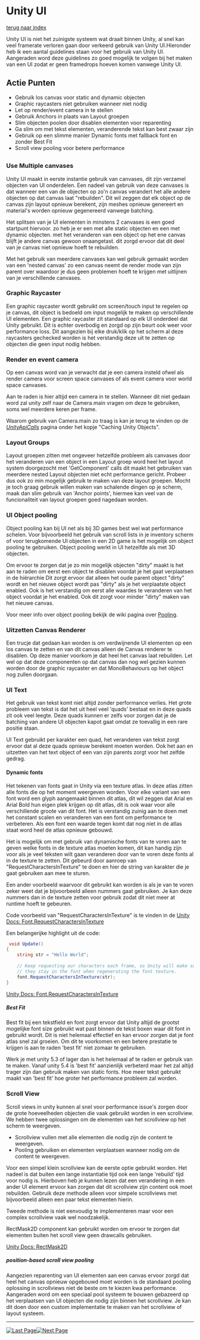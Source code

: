 # Unity UI
[terug naar index](/Index.md)  

Unity UI is niet het zuinigste systeem wat draait binnen Unity, al snel kan veel framerate verloren gaan door verkeerd gebruik van Unity UI.Hieronder heb ik een aantal guidelines 
staan voor het gebruik van Unity UI. Aangeraden word deze guidelines zo goed mogelijk te volgen bij het maken van een UI zodat er geen framedrops hoeven komen vanwege Unity UI.  

## Actie Punten
* Gebruik los canvas voor static and dynamic objecten
* Graphic raycasters niet gebruiken wanneer niet nodig
* Let op render/event camera in te stellen
* Gebruik Anchors in plaats van Layout groepen
* Slim objecten poolen door disablen elementen voor reparenting
* Ga slim om met tekst elementen, veranderende tekst kan best zwaar zijn
* Gebruik op een slimme manier Dynamic fonts met fallback font en zonder Best Fit
* Scroll view pooling voor betere performance
##  

### Use Multiple canvases  

Unity UI maakt in eerste instantie gebruik van canvases, dit zijn verzamel objecten van UI onderdelen. Een nadeel van gebruik van deze canvases is dat 
wanneer een van de objecten op zo'n canvas verandert het alle andere objecten op dat canvas laat "rebuilden". Dit wil zeggen dat elk object op de canvas 
zijn layout opnieuw berekent, zijn meshes opnieuw genereert en material's worden opnieuw gegenereerd vanwege batching.

Het splitsen van je UI elementen in minstens 2 canvases is een goed startpunt hiervoor. zo heb je er een met alle static objecten en een met dynamic objecten. 
met het veranderen van een object op het ene canvas blijft je andere canvas gewoon onaangetast. dit zorgd ervoor dat dit deel van je canvas niet opnieuw hoeft te rebuilden.  

Met het gebruik van meerdere canvases kan wel gebruik gemaakt worden van een 'nested canvas' zo een canvas neemt de render mode van zijn parent over waardoor 
je dus geen problemen hoeft te krijgen met uitlijnen van je verschillende canvases.  

### Graphic Raycaster

Een graphic raycaster wordt gebruikt om screen/touch input te regelen op je canvas, dit object is bedoeld om input mogelijk te maken op verschillende UI elementen. 
Een graphic raycaster zit standaard op elk UI onderdeel dat Unity gebruikt. Dit is echter overbodig en zorgd op zijn beurt ook weer voor performance loss. Dit 
aangezien bij elke druk/klik op het scherm al deze raycasters gechecked worden is het verstandig deze uit te zetten op objecten die geen input nodig hebben.    

### Render en event camera 

Op een canvas word van je verwacht dat je een camera insteld ofwel als render camera voor screen space canvases of als event camera voor world space canvases.  

Aan te raden is hier altijd een camera in te stellen. Wanneer dit niet gedaan word zal unity zelf naar de Camera.main vragen om deze te gebruiken, soms wel meerdere 
keren per frame.  

Waarom gebruik van Camera.main zo traag is kan je terug te vinden op de _[UnityApiCalls](/Scripting/UnityApiCalls.md#caching-unity-objects)_ pagina onder het kopje "Caching Unity Objects".  

### Layout Groups  

Layout groepen zitten met ongeveer hetzelfde probleem als canvases door het veranderen van een object in een Layout groep word heel het layout system doorgezocht 
met 'GetComponent' calls dit maakt het gebruiken van meerdere nested Layout objecten niet echt performance gericht. Probeer dus ook zo min mogelijk gebruik te maken 
van deze layout groepen. Mocht je toch graag gebruik willen maken van schalende dingen op je scherm, maak dan slim gebruik van 'Anchor points', hiermee kan veel 
van de funcionaliteit van layout groepen goed nagedaan worden.

### UI Object pooling  

Object pooling kan bij UI net als bij 3D games best wel wat performance schelen. Voor bijvoorbeeld het gebruik van scroll lists in je inventory scherm of voor terugkomende UI objecten in een 
2D game is het mogelijk om object pooling te gebruiken. Object pooling werkt in UI hetzelfde als met 3D objecten.  

Om ervoor te zorgen dat je zo min mogelijk objecten "dirty" maakt is het aan te raden om eerst een object te disablen voordat je het gaat verplaatsen in de hiërarchie 
Dit zorgt ervoor dat alleen het oude parent object "dirty" wordt en het nieuwe object wordt pas "dirty" als je het verplaatste object enabled.
Ook is het verstandig om eerst alle waardes te veranderen van het object voordat je het enabled. Ook dit zorgt voor minder "dirty" maken van het nieuwe canvas.

Voor meer info over object pooling bekijk de wiki pagina over [Pooling](/Scripting/UnityApiCalls.md#garbage-creating-api-calls). 

### Uitzetten Canvas Renderer  

Een trucje dat gedaan kan worden is om verdwijnende UI elementen op een los canvas te zetten en van dit canvas alleen de Canvas renderer te disablen. 
Op deze manier voorkom je dat heel het canvas laat rebuilden. Let wel op dat deze componenten op dat canvas dan nog wel gezien kunnen worden door de graphic 
raycaster en dat MonoBehaviours op het object nog zullen doorgaan.  

### UI Text

Het gebruik van tekst komt niet altijd zonder performance verlies. Het grote probleem van tekst is dat het uit heel veel 'quads' bestaat en in deze quads zit ook veel 
leegte. Deze quads kunnen er zelfs voor zorgen dat je de batching van andere UI objecten kapot gaat omdat ze toevallig in een rare positie staan. 

UI Text gebruikt per karakter een quad, het veranderen van tekst zorgt ervoor dat al deze quads opnieuw berekent moeten worden. Ook het aan en uitzetten van 
het text object of een van zijn parents zorgt voor het zelfde gedrag.  

#### Dynamic fonts

Het tekenen van fonts gaat in Unity via een texture atlas. In deze atlas zitten alle fonts die op het moment weergeven worden. Voor elke variant van een font 
word een glyph aangemaakt binnen dit atlas, dit wil zeggen dat Arial en Arial Bold hun eigen plek krijgen op dit atlas, dit is ook waar voor alle verschillende 
groote van dit font. Het is verstandig zuinig aan te doen met het constant scalen en veranderen van een font om performance te verbeteren. Als een font een 
waarde tegen komt dat nog niet in de atlas staat word heel de atlas opnieuw gebouwd. 

Het is mogelijk om met gebruik van dynamische fonts van te voren aan te geven welke fonts in de texture atlas moeten komen, dit kan handig zijn voor als je veel 
teksten wilt gaan veranderen door van te voren deze fonts al in de texture te zetten. Dit gebeurd door aanroep van "RequestCharactersInTexture" te doen en hier 
de string van karakter die je gaat gebruiken aan mee te sturen.

Een ander voorbeeld waarvoor dit gebruikt kan worden is als je van te voren zeker weet dat je bijvoorbeeld alleen nummers gaat gebruiken. Je kan deze nummers dan 
in de texture zetten voor gebruik zodat dit niet meer at runtime hoeft te gebeuren.

Code voorbeeld van "RequestCharactersInTexture" is te vinden in de [Unity Docs: Font.RequestCharactersInTexture](https://docs.unity3d.com/ScriptReference/Font.RequestCharactersInTexture.html)  

Een belangerijke highlight uit de code:

```C#
 void Update()
{
	string str = "Hello World";
	
	// Keep requesting our characters each frame, so Unity will make sure that 
	// they stay in the font when regenerating the font texture.
	font.RequestCharactersInTexture(str);
}
```

[Unity Docs: Font.RequestCharactersInTexture](https://docs.unity3d.com/ScriptReference/Font.RequestCharactersInTexture.html)  

##### Best Fit

Best fit bij een tekstfield en font zorgt ervoor dat Unity altijd de grootst mogelijke font size gebruikt wat past binnen de tekst boxen waar dit font in gebruikt 
wordt. Dit is niet helemaal effectief en kan ervoor zorgen dat je font atlas snel zal groeien. Om dit te voorkomen en een betere prestatie te krijgen is 
aan te raden 'best fit' niet zomaar te gebruiken. 

Werk je met unity 5.3 of lager dan is het helemaal af te raden er gebruik van te maken. Vanaf unity 5.4 is 'best fit' aanzienlijk verbeterd maar het zal altijd 
trager zijn dan gebruik maken van static fonts. Hoe meer tekst gebruikt maakt van 'best fit' hoe groter het performance probleem zal worden.

### Scroll View

Scroll views in unity kunnen al snel voor performance issue's zorgen door de grote hoeveelheden objecten die vaak gebruikt worden in een scrollview. We hebben 
twee oplossingen om de elementen van het scrollview op het scherm te weergeven.

* Scrollview vullen met alle elementen die nodig zijn de content te weergeven.
* Pooling gebruiken en elementen verplaatsen wanneer nodig om de content te weergeven.

Voor een simpel klein scrollview kan de eerste optie gebruikt worden. Het nadeel is dat buiten een lange instantiatie tijd ook een lange 'rebuild' tijd voor nodig 
is. Hierboven heb je kunnen lezen dat een verandering in een ander UI element ervoor kan zorgen dat dit scrollview zijn content ook moet rebuilden. Gebruik deze 
methode alleen voor simpele scrollviews met bijvoorbeeld alleen een paar tekst elementen hierin.

Tweede methode is niet eenvoudig te implementeren maar voor een complex scrollview vaak wel noodzakelijk.

RectMask2D component kan gebruikt worden om ervoor te zorgen dat elementen buiten het scroll view geen drawcalls gebruiken.

[Unity Docs: RectMask2D](https://docs.unity3d.com/Manual/script-RectMask2D.html)

##### position-based scroll view pooling

Aangezien reparenting van UI elementen aan een canvas ervoor zorgd dat heel het canvas opnieuw opgebouwd moet worden is de standaard pooling oplossing in scrollviews 
niet de beste om te kiezen kwa performance. Aangeraden word om een speciaal pool systeem te bouwen gebazeerd op het verplaatsen van UI objecten die nodig zijn 
binnen het scrollview. Je kan dit doen door een custom implementatie te maken van het scrollview of layout systeem. 

---
[![Last Page](https://i.imgur.com/Wr11iwl.png)](/Scripting/Datastructures.md)[![Next Page](https://i.imgur.com/nHLTAf1.png)](/Scripting/Pooling.md)